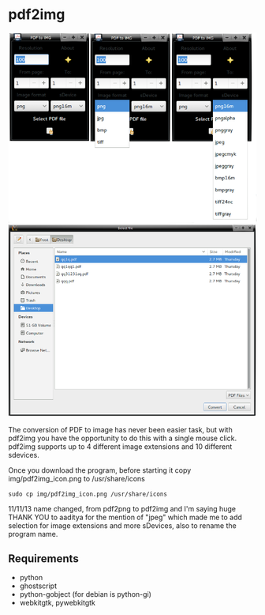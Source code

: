 pdf2img
=======
<img src="img/pdf2img.png" alt="" /><img src="img/pdf2img-two.png" alt="" />

The conversion of PDF to image has never been easier task, but with pdf2img you have the opportunity to do this with a single mouse click. pdf2img supports up to 4 different image extensions and 10 different sdevices.

Once you download the program, before starting it copy img/pdf2img_icon.png to /usr/share/icons

    sudo cp img/pdf2img_icon.png /usr/share/icons

11/11/13 name changed, from pdf2png to pdf2img and I'm saying huge THANK YOU to aaditya for the mention of "jpeg" which made me to add selection for image extensions and more sDevices, also to rename the program name.
## Requirements

* python 
* ghostscript
* python-gobject (for debian is python-gi)
* webkitgtk, pywebkitgtk